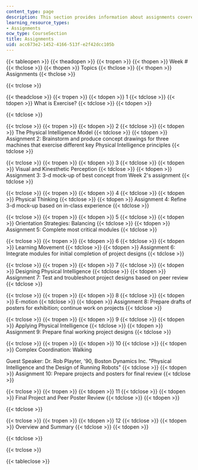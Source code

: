 ```yaml
---
content_type: page
description: This section provides information about assignments covered in the course.
learning_resource_types:
- Assignments
ocw_type: CourseSection
title: Assignments
uid: acc673e2-1452-4166-513f-e2f42dcc105b
---
```


{{< tableopen >}}
{{< theadopen >}}
{{< tropen >}}
{{< thopen >}}
Week #
{{< thclose >}}
{{< thopen >}}
Topics
{{< thclose >}}
{{< thopen >}}
Assignments
{{< thclose >}}

{{< trclose >}}

{{< theadclose >}}
{{< tropen >}}
{{< tdopen >}}
1
{{< tdclose >}}
{{< tdopen >}}
What is Exercise?
{{< tdclose >}}
{{< tdopen >}}

{{< tdclose >}}

{{< trclose >}}
{{< tropen >}}
{{< tdopen >}}
2
{{< tdclose >}}
{{< tdopen >}}
The Physical Intelligence Model
{{< tdclose >}}
{{< tdopen >}}
Assignment 2: Brainstorm and produce concept drawings for three machines that exercise different key Physical Intelligence principles
{{< tdclose >}}

{{< trclose >}}
{{< tropen >}}
{{< tdopen >}}
3
{{< tdclose >}}
{{< tdopen >}}
Visual and Kinesthetic Perception
{{< tdclose >}}
{{< tdopen >}}
Assignment 3: 3-d mock-up of best concept from Week 2's assignment
{{< tdclose >}}

{{< trclose >}}
{{< tropen >}}
{{< tdopen >}}
4
{{< tdclose >}}
{{< tdopen >}}
Physical Thinking
{{< tdclose >}}
{{< tdopen >}}
Assignment 4: Refine 3-d mock-up based on in-class experience
{{< tdclose >}}

{{< trclose >}}
{{< tropen >}}
{{< tdopen >}}
5
{{< tdclose >}}
{{< tdopen >}}
Orientation Strategies: Balancing
{{< tdclose >}}
{{< tdopen >}}
Assignment 5: Complete most critical modules
{{< tdclose >}}

{{< trclose >}}
{{< tropen >}}
{{< tdopen >}}
6
{{< tdclose >}}
{{< tdopen >}}
Learning Movement
{{< tdclose >}}
{{< tdopen >}}
Assignment 6: Integrate modules for initial completion of project designs
{{< tdclose >}}

{{< trclose >}}
{{< tropen >}}
{{< tdopen >}}
7
{{< tdclose >}}
{{< tdopen >}}
Designing Physical Intelligence
{{< tdclose >}}
{{< tdopen >}}
Assignment 7: Test and troubleshoot project designs based on peer review
{{< tdclose >}}

{{< trclose >}}
{{< tropen >}}
{{< tdopen >}}
8
{{< tdclose >}}
{{< tdopen >}}
E-motion
{{< tdclose >}}
{{< tdopen >}}
Assignment 8: Prepare drafts of posters for exhibition; continue work on projects
{{< tdclose >}}

{{< trclose >}}
{{< tropen >}}
{{< tdopen >}}
9
{{< tdclose >}}
{{< tdopen >}}
Applying Physical Intelligence
{{< tdclose >}}
{{< tdopen >}}
Assignment 9: Prepare final working project designs
{{< tdclose >}}

{{< trclose >}}
{{< tropen >}}
{{< tdopen >}}
10
{{< tdclose >}}
{{< tdopen >}}
Complex Coordination: Walking  
  
Guest Speaker: Dr. Rob Playter, '90, Boston Dynamics Inc. "Physical Intelligence and the Design of Running Robots"
{{< tdclose >}}
{{< tdopen >}}
Assignment 10: Prepare projects and posters for final review
{{< tdclose >}}

{{< trclose >}}
{{< tropen >}}
{{< tdopen >}}
11
{{< tdclose >}}
{{< tdopen >}}
Final Project and Peer Poster Review
{{< tdclose >}}
{{< tdopen >}}

{{< tdclose >}}

{{< trclose >}}
{{< tropen >}}
{{< tdopen >}}
12
{{< tdclose >}}
{{< tdopen >}}
Overview and Summary
{{< tdclose >}}
{{< tdopen >}}

{{< tdclose >}}

{{< trclose >}}

{{< tableclose >}}